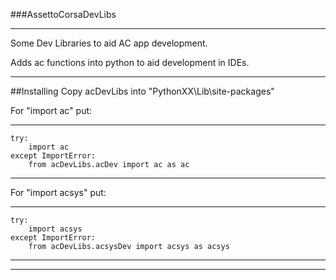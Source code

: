###AssettoCorsaDevLibs
***

Some Dev Libraries to aid AC app development.

Adds ac functions into python to aid development in IDEs.


***
##Installing
Copy acDevLibs into "PythonXX\Lib\site-packages\"


For "import ac" put:
***
	try:
		import ac	
	except ImportError:
		from acDevLibs.acDev import ac as ac
***


	
For "import acsys" put:
***
	try:	
		import acsys	
	except ImportError:
		from acDevLibs.acsysDev import acsys as acsys
***
***